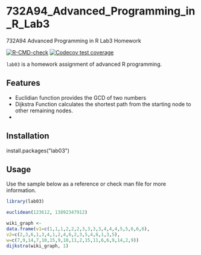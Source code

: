 # 732A94_Advanced_Programming_in_R_Lab3
732A94 Advanced Programming in R Lab3 Homework

<!-- badges: start -->
[![R-CMD-check](https://github.com/qqyfly/732A94_Advanced_Programming_in_R_Lab3/actions/workflows/R-CMD-check.yaml/badge.svg)](https://github.com/qqyfly/732A94_Advanced_Programming_in_R_Lab3/actions/workflows/R-CMD-check.yaml)
[![Codecov test coverage](https://codecov.io/gh/qqyfly/732A94_Advanced_Programming_in_R_Lab3/branch/master/graph/badge.svg)](https://app.codecov.io/gh/qqyfly/732A94_Advanced_Programming_in_R_Lab3?branch=master)
<!-- badges: end -->

`lab03`   is a homework assignment of advanced R programming.

## Features

* Euclidian function provides the GCD of two numbers
* Dijkstra Function calculates the shortest path from the starting node to other remaining nodes.
* 
## Installation

install.packages("lab03")

## Usage

Use the sample below as a reference or check man file for more information.

```r
library(lab03)

euclidean(123612, 13892347912)

wiki_graph <-
data.frame(v1=c(1,1,1,2,2,2,3,3,3,3,4,4,4,5,5,6,6,6),
v2=c(2,3,6,1,3,4,1,2,4,6,2,3,5,4,6,1,3,5),
w=c(7,9,14,7,10,15,9,10,11,2,15,11,6,6,9,14,2,9))
dijkstra(wiki_graph, 1)

```
